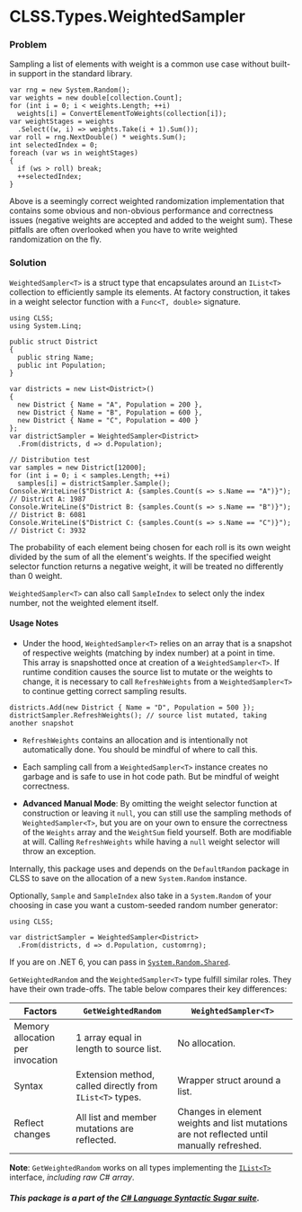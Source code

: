 ﻿# CLSS.Types.WeightedSampler

### Problem

Sampling a list of elements with weight is a common use case without built-in support in the standard library.

```
var rng = new System.Random();
var weights = new double[collection.Count];
for (int i = 0; i < weights.Length; ++i)
  weights[i] = ConvertElementToWeights(collection[i]);
var weightStages = weights
  .Select((w, i) => weights.Take(i + 1).Sum());
var roll = rng.NextDouble() * weights.Sum();
int selectedIndex = 0;
foreach (var ws in weightStages)
{
  if (ws > roll) break;
  ++selectedIndex;
}
```

Above is a seemingly correct weighted randomization implementation that contains some obvious and non-obvious performance and correctness issues (negative weights are accepted and added to the weight sum). These pitfalls are often overlooked when you have to write weighted randomization on the fly.

### Solution

`WeightedSampler<T>` is a struct type that encapsulates around an `IList<T>` collection to efficiently sample its elements. At factory construction, it takes in a weight selector function with a `Func<T, double>` signature. 

```
using CLSS;
using System.Linq;

public struct District
{
  public string Name;
  public int Population;
}

var districts = new List<District>()
{
  new District { Name = "A", Population = 200 },
  new District { Name = "B", Population = 600 },
  new District { Name = "C", Population = 400 }
};
var districtSampler = WeightedSampler<District>
  .From(districts, d => d.Population);

// Distribution test
var samples = new District[12000];
for (int i = 0; i < samples.Length; ++i)
  samples[i] = districtSampler.Sample();
Console.WriteLine($"District A: {samples.Count(s => s.Name == "A")}"); // District A: 1987
Console.WriteLine($"District B: {samples.Count(s => s.Name == "B")}"); // District B: 6081
Console.WriteLine($"District C: {samples.Count(s => s.Name == "C")}"); // District C: 3932
```

The probability of each element being chosen for each roll is its own weight divided by the sum of all the element's weights. If the specified weight selector function returns a negative weight, it will be treated no differently than 0 weight.

`WeightedSampler<T>` can also call `SampleIndex` to select only the index number, not the weighted element itself.

#### Usage Notes

- Under the hood, `WeightedSampler<T>` relies on an array that is a snapshot of respective weights (matching by index number) at a point in time. This array is snapshotted once at creation of a `WeightedSampler<T>`. If runtime condition causes the source list to mutate or the weights to change, it is necessary to call `RefreshWeights` from a `WeightedSampler<T>` to continue getting correct sampling results. 

```
districts.Add(new District { Name = "D", Population = 500 });
districtSampler.RefreshWeights(); // source list mutated, taking another snapshot
```

- `RefreshWeights` contains an allocation and is intentionally not automatically done. You should be mindful of where to call this.

- Each sampling call from a `WeightedSampler<T>` instance creates no garbage and is safe to use in hot code path. But be mindful of weight correctness.

- **Advanced Manual Mode**: By omitting the weight selector function at construction or leaving it `null`, you can still use the sampling methods of `WeightedSampler<T>`, but you are on your own to ensure the correctness of the `Weights` array and the `WeightSum` field yourself. Both are modifiable at will. Calling `RefreshWeights` while having a `null` weight selector will throw an exception. 

Internally, this package uses and depends on the `DefaultRandom` package in CLSS to save on the allocation of a new `System.Random` instance.

Optionally, `Sample` and `SampleIndex` also take in a `System.Random` of your choosing in case you want a custom-seeded random number generator:

```
using CLSS;

var districtSampler = WeightedSampler<District>
  .From(districts, d => d.Population, customrng);
```

If you are on .NET 6, you can pass in [`System.Random.Shared`](https://docs.microsoft.com/en-us/dotnet/api/system.random.shared).

`GetWeightedRandom` and the `WeightedSampler<T>` type fulfill similar roles. They have their own trade-offs. The table below compares their key differences:

| Factors | `GetWeightedRandom` | `WeightedSampler<T>` |
| ---     | ---                 | ---               |
| Memory allocation per invocation | 1 array equal in length to source list. | No allocation. |
| Syntax | Extension method, called directly from `IList<T>` types. | Wrapper struct around a list.
| Reflect changes | All list and member mutations are reflected. | Changes in element weights and list mutations are not reflected until manually refreshed. |

**Note**: `GetWeightedRandom` works on all types implementing the [`IList<T>`](https://docs.microsoft.com/en-us/dotnet/api/system.collections.generic.ilist-1) interface, *including raw C# array*.

##### This package is a part of the [C# Language Syntactic Sugar suite](https://github.com/tonygiang/CLSS).